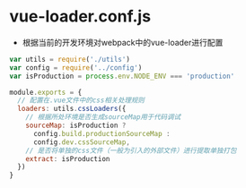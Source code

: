 
# vue-loader.conf.js

- 根据当前的开发环境对webpack中的vue-loader进行配置

``` javascript
var utils = require('./utils')
var config = require('../config')
var isProduction = process.env.NODE_ENV === 'production'

module.exports = {
  // 配置在.vue文件中的css相关处理规则
  loaders: utils.cssLoaders({
    // 根据所处环境是否生成sourceMap用于代码调试
    sourceMap: isProduction ?
      config.build.productionSourceMap :
      config.dev.cssSourceMap,
    // 是否将单独的css文件（一般为引入的外部文件）进行提取单独打包
    extract: isProduction
  })
}
```

